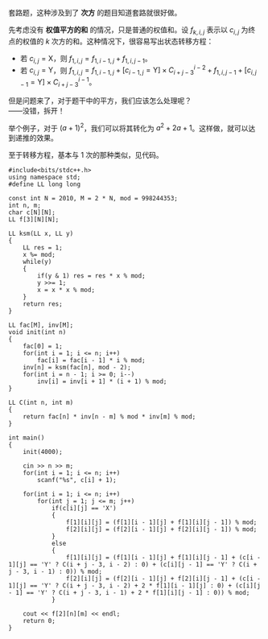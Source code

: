套路题，这种涉及到了 **次方** 的题目知道套路就很好做。

先考虑没有 **权值平方的和** 的情况，只是普通的权值和。设 $f_{k,i,j}$ 表示以 $c_{i,j}$ 为终点的权值的 $k$ 次方的和。这种情况下，很容易写出状态转移方程：  

- 若 $c_{i,j}=\text{X}$，则 $f_{1,i,j}=f_{1,i-1,j}+f_{1,i,j-1}$。
- 若 $c_{i,j}=\text{Y}$，则 $f_{1,i,j}=f_{1,i-1,j}+[c_{i-1,j}=\text{Y}]\times C_{i+j-3}^{i-2}+f_{1,i,j-1}+[c_{i,j-1}=\text{Y}]\times C_{i+j-3}^{i-1}$。

但是问题来了，对于题干中的平方，我们应该怎么处理呢？  
——没错，拆开！

举个例子，对于 $(a+1)^2$，我们可以将其转化为 $a^2+2a+1$。这样做，就可以达到递推的效果。

至于转移方程，基本与 $1$ 次的那种类似，见代码。

```
#include<bits/stdc++.h>
using namespace std;
#define LL long long

const int N = 2010, M = 2 * N, mod = 998244353;
int n, m;
char c[N][N];
LL f[3][N][N];

LL ksm(LL x, LL y)
{
	LL res = 1;
	x %= mod;
	while(y)
	{
		if(y & 1) res = res * x % mod;
		y >>= 1;
		x = x * x % mod;
	}
	return res;
}

LL fac[M], inv[M];
void init(int n)
{
	fac[0] = 1;
	for(int i = 1; i <= n; i++)
		fac[i] = fac[i - 1] * i % mod;
	inv[n] = ksm(fac[n], mod - 2);
	for(int i = n - 1; i >= 0; i--)
		inv[i] = inv[i + 1] * (i + 1) % mod;
}

LL C(int n, int m)
{
	return fac[n] * inv[n - m] % mod * inv[m] % mod;
}

int main()
{
	init(4000);
	
	cin >> n >> m;
	for(int i = 1; i <= n; i++)
		scanf("%s", c[i] + 1);
	
	for(int i = 1; i <= n; i++)
		for(int j = 1; j <= m; j++)
			if(c[i][j] == 'X')
			{
				f[1][i][j] = (f[1][i - 1][j] + f[1][i][j - 1]) % mod;
				f[2][i][j] = (f[2][i - 1][j] + f[2][i][j - 1]) % mod;
			}
			else
			{
				f[1][i][j] = (f[1][i - 1][j] + f[1][i][j - 1] + (c[i - 1][j] == 'Y' ? C(i + j - 3, i - 2) : 0) + (c[i][j - 1] == 'Y' ? C(i + j - 3, i - 1) : 0)) % mod;
				f[2][i][j] = (f[2][i - 1][j] + f[2][i][j - 1] + (c[i - 1][j] == 'Y' ? C(i + j - 3, i - 2) + 2 * f[1][i - 1][j] : 0) + (c[i][j - 1] == 'Y' ? C(i + j - 3, i - 1) + 2 * f[1][i][j - 1] : 0)) % mod;
			}
	
	cout << f[2][n][m] << endl;
	return 0;
}
```